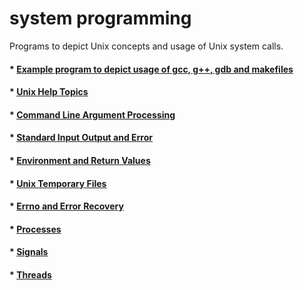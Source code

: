 # system programming

Programs to depict Unix concepts and usage of Unix system calls.


#### * [Example program to depict usage of gcc, g++, gdb and makefiles](reciprocal/README.md)
#### * [Unix Help Topics](unix_help_topics/README.md)
#### * [Command Line Argument Processing](cmd_line_arguments/README.md)
#### * [Standard Input Output and Error](std_input_output_error/README.md)
#### * [Environment and Return Values](environment/README.md)
#### * [Unix Temporary Files](temporary_files/README.md)
#### * [Errno and Error Recovery](errno_error_recovery/README.md)
#### * [Processes](processes/README.md)
#### * [Signals](signals/README.md)
#### * [Threads](threads/README.md)

